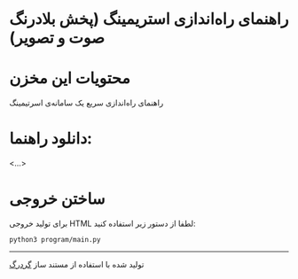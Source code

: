 راهنمای راه‌اندازی استریمینگ (پخش بلادرنگ صوت و تصویر)
===

# محتویات این مخزن
راهنمای راه‌اندازی سریع یک سامانه‌ی اسرتیمینگ

# دانلود راهنما:
<...>

# ساختن خروجی
برای تولید خروجی HTML لطفا از دستور زیر استفاده کنید:
```
python3 program/main.py
```

<hr/>

تولید شده با استفاده از مستند ساز [گردرگ](https://github.com/gordarg)